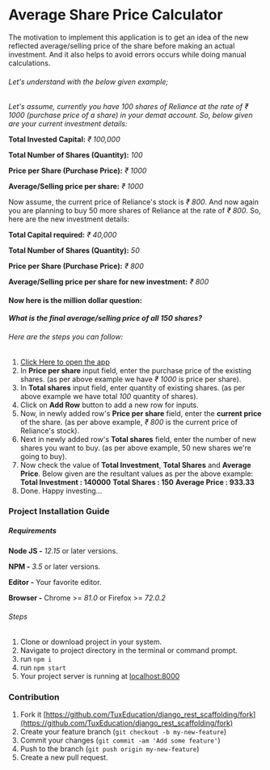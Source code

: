 # Average Share Price Calculator

The motivation to implement this application is to get an idea of the new reflected average/selling price of the share before making an actual investment. And it also helps to avoid errors occurs while doing manual calculations.



###### Let's understand with the below given example;

*Let's assume, currently you have 100 shares of Reliance at the rate of ₹ 1000 (purchase price of a share) in your demat account. So, below given are your current investment details:*

**Total Invested Capital:** *₹ 100,000*

**Total Number of Shares (Quantity):** *100*

**Price per Share (Purchase Price):** *₹ 1000*

**Average/Selling price per share:** *₹ 1000*

Now assume, the current price of Reliance's stock is *₹ 800*. And now again you are planning to buy 50 more shares of Reliance at the rate of *₹ 800*. So, here are the new investment details:

**Total Capital required:** *₹ 40,000*

**Total Number of Shares (Quantity):** *50*

**Price per Share (Purchase Price):** *₹ 800*

**Average/Selling price per share for new investment:** *₹ 800*



#### Now here is the million dollar question:

***What is the final average/selling price of all 150 shares?***

###### Here are the steps you can follow:

1. [Click Here to open the app](https://apc.gitick.com/)
2. In **Price per share** input field, enter the purchase price of the existing shares. (as per above example we have *₹ 1000*  is price per share).
3. In **Total shares** input field, enter quantity of existing shares. (as per above example we have total *100*  quantity of shares).
4. Click on **Add Row** button to add a new row for inputs.
5. Now, in newly added row's **Price per share** field, enter the **current price** of the share. (as per above example, *₹ 800* is the current price of Reliance's stock).
6. Next in newly added row's **Total shares** field, enter the number of new shares you want to buy. (as per above example, 50 new shares we're going to buy).
7. Now check the value of **Total Investment**, **Total Shares** and **Average Price**. Below given are the resultant values as per the above example:
   **Total Investment : 140000**
   **Total Shares : 150**
   **Average Price : 933.33**
8. Done. Happy investing...



### Project Installation Guide

##### Requirements

**Node JS -** *12.15* or later versions.

**NPM -** *3.5* or later versions.

**Editor -** Your favorite editor.

**Browser -** Chrome >= *81.0* or Firefox >= *72.0.2*

###### Steps

1. Clone or download project in your system.
2. Navigate to project directory in the terminal or command prompt.
3. run `npm i`
4. run `npm start`
5. Your project server is running at [localhost:8000]()



### Contribution

1. Fork it [https://github.com/TuxEducation/django_rest_scaffolding/fork](https://github.com/TuxEducation/django_rest_scaffolding/fork)
2. Create your feature branch (`git checkout -b my-new-feature`)
3. Commit your changes (`git commit -am 'Add some feature'`)
4. Push to the branch (`git push origin my-new-feature`)
5. Create a new pull request.
